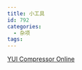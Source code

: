```yaml
---
title: 小工具
id: 792
categories:
  - 杂项
tags:
---
```


[YUI Compressor Online](http://yui.2clics.net/)